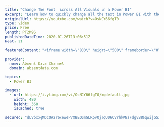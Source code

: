 ```yaml
---
title: "Change The Font  Across All Visuals in a Power BI"
excerpt: "Learn how to quickly change all the text in Power BI with the theme options in Power BI"
originalUrl: https://youtube.com/watch?v=OsNCY66fgT0
type: video
price: Free
length: PT2M9S
publishedDateTime: 2020-07-26T13:06:51Z
heat: 51

featuredContent: "<iframe width=\"800\" height=\"500\" frameborder=\"0\" src=\"https://www.youtube.com/embed/OsNCY66fgT0\" allow=\"accelerometer; autoplay; encrypted-media; gyroscope; picture-in-picture\" allowfullscreen></iframe>"

provider:
  name: Absent Data Channel
  domain: absentdata.com

topics:
  - Power BI

images:
  - url: https://i.ytimg.com/vi/OsNCY66fgT0/hqdefault.jpg
    width: 480
    height: 360
    isCached: true

secured: "dLVbxxqMDcQA2r6ceweP7XBEQ3mGLRpvOjsqU06CVrhkVNzFdgvB8eqwijGS3/sgaS3W2VKYG4TQ+w+CfEUhqMwPGRd+P1cfFt2qLFn1dC89G1cq+cZsOt9F5umQB8iFoYlKcu3V67RPMANibWEPvSnET6a2cV6KIYBhX0KxVgVWizzXt1gbMaagW+/LGhw27g/cIq8fgYY21En0VFQjmTX/009NKvSGs0yg0vBgVQ7pFAARcPAN27+8jtpBVggMZWaMKbyj4P14Nf+zl+Rbt1IeWmX4mPDTxcMUO+EOI4aPA/KxoBWCFGpLXCT5va6mbrNTqLkbjVP8fFg6yKNCwdJE/ePtp0ochdyoFcgqeyBEb+SEOYAFp0fOxhVUnlsfRf/tOjeE9sXyfWE+Zhwm9fMMi7S8ElmTJf5FJaotkdk=;8MEmQ9sccMv0UIpYRYxMEA=="
---
```



